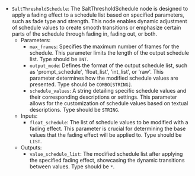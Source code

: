 - `SaltThresholdSchedule`: The SaltThresholdSchedule node is designed to apply a fading effect to a schedule list based on specified parameters, such as fade type and strength. This node enables dynamic adjustment of schedule values to create smooth transitions or emphasize certain parts of the schedule through fading in, fading out, or both.
    - Parameters:
        - `max_frames`: Specifies the maximum number of frames for the schedule. This parameter limits the length of the output schedule list. Type should be `INT`.
        - `output_mode`: Defines the format of the output schedule list, such as 'prompt_schedule', 'float_list', 'int_list', or 'raw'. This parameter determines how the modified schedule values are presented. Type should be `COMBO[STRING]`.
        - `schedule_values`: A string detailing specific schedule values and their corresponding descriptions or settings. This parameter allows for the customization of schedule values based on textual descriptions. Type should be `STRING`.
    - Inputs:
        - `float_schedule`: The list of schedule values to be modified with a fading effect. This parameter is crucial for determining the base values that the fading effect will be applied to. Type should be `LIST`.
    - Outputs:
        - `value_schedule_list`: The modified schedule list after applying the specified fading effect, showcasing the dynamic transitions between values. Type should be `*`.
